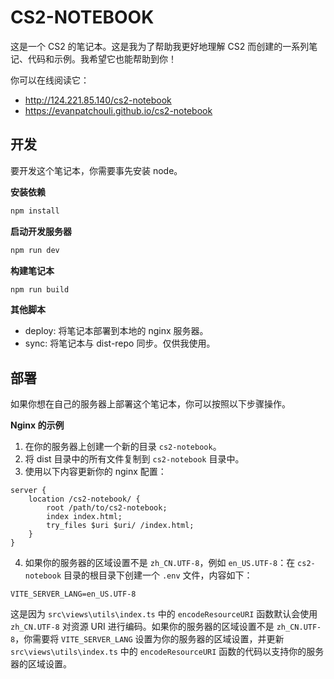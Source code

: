 # CS2-NOTEBOOK

这是一个 CS2 的笔记本。这是我为了帮助我更好地理解 CS2 而创建的一系列笔记、代码和示例。我希望它也能帮助到你！

你可以在线阅读它：

- <http://124.221.85.140/cs2-notebook>
- <https://evanpatchouli.github.io/cs2-notebook>

## 开发

要开发这个笔记本，你需要事先安装 node。

**安装依赖**

```bash
npm install
```

**启动开发服务器**

```bash
npm run dev
```

**构建笔记本**

```bash
npm run build
```

**其他脚本**

- deploy: 将笔记本部署到本地的 nginx 服务器。
- sync: 将笔记本与 dist-repo 同步。仅供我使用。

## 部署

如果你想在自己的服务器上部署这个笔记本，你可以按照以下步骤操作。

**Nginx 的示例**

1. 在你的服务器上创建一个新的目录 `cs2-notebook`。
2. 将 dist 目录中的所有文件复制到 `cs2-notebook` 目录中。
3. 使用以下内容更新你的 nginx 配置：

```nginx
server {
    location /cs2-notebook/ {
        root /path/to/cs2-notebook;
        index index.html;
        try_files $uri $uri/ /index.html;
    }
}
```

4. 如果你的服务器的区域设置不是 `zh_CN.UTF-8`，例如 `en_US.UTF-8`：在 `cs2-notebook` 目录的根目录下创建一个 `.env` 文件，内容如下：

```env
VITE_SERVER_LANG=en_US.UTF-8
```

这是因为 `src\views\utils\index.ts` 中的 `encodeResourceURI` 函数默认会使用 `zh_CN.UTF-8` 对资源 URI 进行编码。如果你的服务器的区域设置不是 `zh_CN.UTF-8`，你需要将 `VITE_SERVER_LANG` 设置为你的服务器的区域设置，并更新 `src\views\utils\index.ts` 中的 `encodeResourceURI` 函数的代码以支持你的服务器的区域设置。
